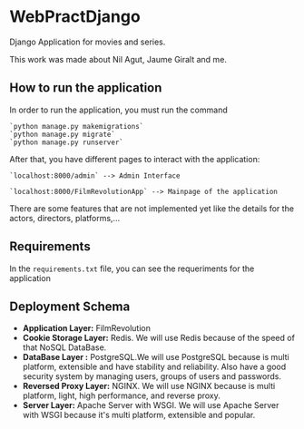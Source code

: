 # WebPractDjango
Django Application for movies and series.

This work was made about Nil Agut, Jaume Giralt and me.

## How to run the application

In order to run the application, you must run the command

    `python manage.py makemigrations`
    `python manage.py migrate`
    `python manage.py runserver`

After that, you have different pages to interact with the application:

    `localhost:8000/admin` --> Admin Interface

    `localhost:8000/FilmRevolutionApp` --> Mainpage of the application

There are some features that are not implemented yet like the details for the
actors, directors, platforms,...

## Requirements

In the `requirements.txt` file, you can see the requeriments for the application

## Deployment Schema

* **Application Layer:** FilmRevolution
* **Cookie Storage Layer:** Redis. We will use Redis because of the speed of that NoSQL DataBase.
* **DataBase Layer :** PostgreSQL.We will use PostgreSQL because is multi platform, extensible and have stability and reliability. Also have a good security system by managing users, groups of users and passwords.
* **Reversed Proxy Layer:** NGINX. We will use NGINX because is multi platform, light, high performance, and reverse proxy.
* **Server Layer:** Apache Server with WSGI. We will use Apache Server with WSGI because it's multi platform, extensible and popular. 
